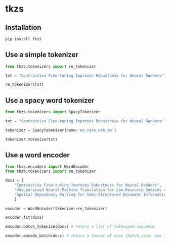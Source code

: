 # tkzs

## Installation
```bash
pip install tkzs
```

## Use a simple tokenizer
```python
from tkzs.tokenizers import re_tokenizer

txt = "Contrastive Fine-tuning Improves Robustness for Neural Rankers"

re_tokenizer(txt)
```

## Use a spacy word tokenizer
```python
from tkzs.tokenizers import SpacyTokenizer

txt = "Contrastive Fine-tuning Improves Robustness for Neural Rankers"

tokenizer = SpacyTokenizer(name='en_core_web_sm')

tokenizer.tokenize(txt)
```

## Use a word encoder
```python
from tkzs.encoders import WordEncoder
from tkzs.tokenizers import re_tokenizer

docs = [
    "Contrastive Fine-tuning Improves Robustness for Neural Rankers",
    "Unsupervised Neural Machine Translation for Low-Resource Domains via Meta-Learning",
    "Spatial Dependency Parsing for Semi-Structured Document Information Extraction"
    ]

encoder = WordEncoder(tokenizer=re_tokenizer)

encoder.fit(docs)

encoder.batch_tokenize(docs) # return a list of tokenized sequence

encoder.encode_batch(docs) # return a tensor of size [batch_size, max_length]
```